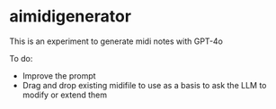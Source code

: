 # aimidigenerator
This is an experiment to generate midi notes with GPT-4o

To do:
- Improve the prompt
- Drag and drop existing midifile to use as a basis to ask the LLM to modify or extend them
